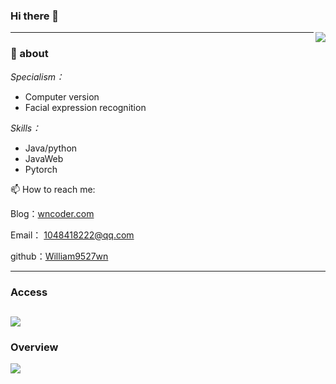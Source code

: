 ### Hi there 👋

<!--
**William9527wn/William9527wn** is a ✨ _special_ ✨ repository because its `README.md` (this file) appears on your GitHub profile.


Here are some ideas to get you started:

- 🔭 I’m currently working on ...
- 🌱 I’m currently learning ...
- 👯 I’m looking to collaborate on ...
- 🤔 I’m looking for help with ...
- 💬 Ask me about ...
- 📫 How to reach me: ...
- 😄 Pronouns: ...
- ⚡ Fun fact: ...
-->
<img align="right"  src="https://github-readme-stats.vercel.app/api?username=William9527wn&show_icons=true&icon_color=CE1D2D&text_color=718096&bg_color=ffffff&hide_title=true" />

-------------
### 💬 about
*Specialism：* 
 - Computer version
 - Facial expression recognition 

*Skills：*
 - Java/python
 - JavaWeb
 - Pytorch

📫 How to reach me: 

Blog：[wncoder.com](https://www.wncoder.com/)

Email： 1048418222@qq.com

github：[William9527wn](https://github.com/William9527wn)

------------
### Access
![](https://visitor-badge.glitch.me/badge?page_id=William9527wn.readme)
------------
### Overview
<img  src="https://github-readme-stats.vercel.app/api?username=William9527wn&show_icons=true&icon_color=CE1D2D&text_color=718096&bg_color=ffffff&hide_title=true" />


